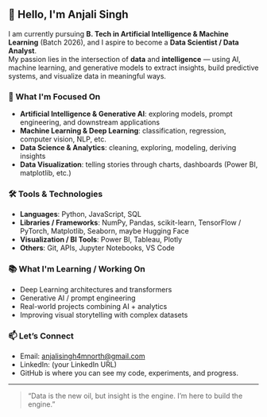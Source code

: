 ## 👋 Hello, I'm Anjali Singh

I am currently pursuing **B. Tech in Artificial Intelligence & Machine Learning** (Batch 2026), and I aspire to become a **Data Scientist / Data Analyst**.  
My passion lies in the intersection of **data** and **intelligence** — using AI, machine learning, and generative models to extract insights, build predictive systems, and visualize data in meaningful ways.

### 🎯 What I'm Focused On
- **Artificial Intelligence & Generative AI**: exploring models, prompt engineering, and downstream applications  
- **Machine Learning & Deep Learning**: classification, regression, computer vision, NLP, etc.  
- **Data Science & Analytics**: cleaning, exploring, modeling, deriving insights  
- **Data Visualization**: telling stories through charts, dashboards (Power BI, matplotlib, etc.)

### 🛠️ Tools & Technologies
- **Languages**: Python, JavaScript, SQL  
- **Libraries / Frameworks**: NumPy, Pandas, scikit-learn, TensorFlow / PyTorch, Matplotlib, Seaborn, maybe Hugging Face  
- **Visualization / BI Tools**: Power BI, Tableau, Plotly  
- **Others**: Git, APIs, Jupyter Notebooks, VS Code

### 📚 What I'm Learning / Working On
- Deep Learning architectures and transformers  
- Generative AI / prompt engineering  
- Real-world projects combining AI + analytics  
- Improving visual storytelling with complex datasets  

### 📫 Let’s Connect
- Email: [anjalisingh4mnorth@gmail.com](mailto:anjalisingh4mnorth@gmail.com)  
- LinkedIn: (your LinkedIn URL)  
- GitHub is where you can see my code, experiments, and progress.

---

> “Data is the new oil, but insight is the engine. I’m here to build the engine.”

